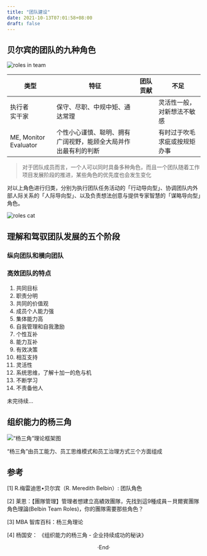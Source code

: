 ```yaml
---
title: "团队建设"
date: 2021-10-13T07:01:58+08:00
draft: false
---
```


## 贝尔宾的团队的九种角色

![roles in team](https://hyvi.github.io/blog-images/20211013/roles-of-team.jpeg)

| 类型                  | 特征                                                           | 团队贡献 | 不足                         |
|-----------------------|----------------------------------------------------------------|----------|------------------------------|
| 执行者<br />实干家    | 保守、尽职、中规中矩、通达常理                                 |          | 灵活性一般，对新想法不敏感   |
| ME, Monitor Evaluator | 个性小心谨慎、聪明、拥有广阔视野，能顾全大局并作出最有利的判断 |          | 有时过于吹毛求疵或按规矩办事 |

> 对于团队成员而言，一个人可以同时具备多种角色，而且一个团队随着工作项目发展阶段的推进，某些角色的优先度也会发生变化

对以上角色进行归类，分别为执行团队任务活动的「行动导向型」、协调团队内外部人际关系的「人际导向型」、以及负责想法创意与提供专家智慧的「谋略导向型」角色。

![roles cat](https://hyvi.github.io/blog-images/20211013/role-category.jpeg)



## 理解和驾驭团队发展的五个阶段

### 纵向团队和横向团队

### 高效团队的特点

1. 共同目标
2. 职责分明
3. 共同的价值观
4. 成员个人能力强
5. 集体能力高
6. 自我管理和自我激励
7. 个性互补
8. 能力互补
9. 有效决策
10. 相互支持
11. 灵活性
12. 系统思维，了解十加一的危与机
13. 不断学习
14. 不责备他人

未完待续...

## 组织能力的杨三角

![“杨三角”理论框架图](https://wiki.mbalib.com/w/images/a/ab/%E6%9D%A8%E4%B8%89%E8%A7%92%E7%90%86%E8%AE%BA.png)

“杨三角”由员工能力、员工思维模式和员工治理方式三个方面组成

## 参考

[1] R.梅雷迪思•贝尔宾（R. Meredith Belbin）: 团队角色

[2] 莱恩：【團隊管理】管理者想建立高績效團隊，先找到這9種成員－貝爾賓團隊角色理論(Belbin Team Roles)，你的團隊需要那些角色？

[3] MBA 智库百科：杨三角理论

[4] 杨国安： 《组织能力的杨三角 - 企业持续成功的秘诀》

<center>  ·End·  </center>
